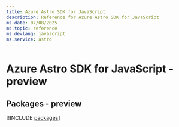 ```yaml
---
title: Azure Astro SDK for JavaScript
description: Reference for Azure Astro SDK for JavaScript
ms.date: 07/08/2025
ms.topic: reference
ms.devlang: javascript
ms.service: astro
---
```

# Azure Astro SDK for JavaScript - preview
## Packages - preview
[!INCLUDE [packages](astro-index.md)]